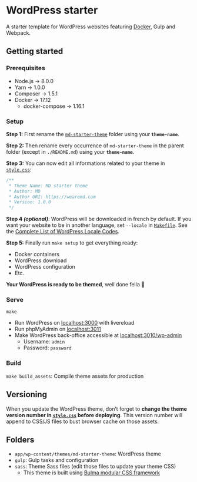 # WordPress starter
A starter template for WordPress websites featuring [Docker](https://www.docker.com), Gulp and Webpack.

## Getting started

### Prerequisites
* Node.js -> 8.0.0
* Yarn -> 1.0.0
* Composer -> 1.5.1
* Docker -> 17.12
  * docker-compose -> 1.16.1

### Setup
**Step 1:** First rename the [`md-starter-theme`](https://github.com/wearemd/wordpress-starter/tree/master/app/wp-content/themes/md-starter-theme) folder using your **`theme-name`**.

**Step 2:** Then rename every occurrence of `md-starter-theme` in the parent folder (except in `./README.md`) using your **`theme-name`**.

**Step 3:** You can now edit all informations related to your theme in [`style.css`](https://github.com/wearemd/wordpress-starter/blob/master/app/wp-content/themes/md-starter-theme/style.css):

```css
/**
 * Theme Name: MD starter theme
 * Author: MD
 * Author URI: https://wearemd.com
 * Version: 1.0.0
 */

```

**Step 4 *(optional)***: WordPress will be downloaded in french by default. If you want your website to be in another language, set `--locale` in [`Makefile`](https://github.com/wearemd/wordpress-starter/blob/master/Makefile#L17). See the [Complete List of WordPress Locale Codes](https://wpastra.com/docs/complete-list-wordpress-locale-codes/).

**Step 5:** Finally run `make setup` to get everything ready:
- Docker containers
- WordPress download
- WordPress configuration
- Etc.

**Your WordPress is ready to be themed**, well done fella 👊

### Serve
`make`
* Run WordPress on [localhost:3000](http://localhost:3000) with livereload
* Run phpMyAdmin on [localhost:3011](http://localhost:3011)
* Make WordPress back-office accessible at [localhost:3010/wp-admin](http://localhost:3010/wp-admin)
  * Username: `admin`
  * Password: `password`

### Build
`make build_assets`: Compile theme assets for production

## Versioning
When you update the WordPress theme, don’t forget to **change the theme version number in [`style.css`](https://github.com/wearemd/wordpress-starter/blob/master/app/wp-content/themes/md-starter-theme/style.css#L5) before deploying**. This version number will append to CSS/JS files to bust browser cache on those assets.

## Folders
* `app/wp-content/themes/md-starter-theme`: WordPress theme
* `gulp`: Gulp tasks and configuration
* `sass`: Theme Sass files (edit those files to update your theme CSS)
  * This theme is built using [Bulma modular CSS framework](https://bulma.io)
